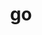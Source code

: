 ---
title: "go"
layout: cache
categories: [package, develop]
meta: {"versions": ["1.21.6"], "compilers": ["gcc@=7.5.0"], "oss": ["ubuntu18.04"], "platforms": ["linux"], "targets": ["x86_64_v3"], "stacks": ["developer-tools", "root"], "num_specs": 2, "num_specs_by_stack": {"root": 2, "developer-tools": 2}}
spec_details: [{"hash": "xernrjva4wiyncey27ovpkmupngnunmz", "compiler": "gcc@=7.5.0", "versions": ["1.21.6"], "os": "ubuntu18.04", "platform": "linux", "target": "x86_64_v3", "variants": ["build_system=generic"], "stacks": ["root", "developer-tools"], "size": "-", "tarball": "https://binaries.spack.io/develop/build_cache/linux-ubuntu18.04-x86_64_v3/gcc-7.5.0/go-1.21.6/linux-ubuntu18.04-x86_64_v3-gcc-7.5.0-go-1.21.6-xernrjva4wiyncey27ovpkmupngnunmz.spack"}, {"hash": "lhk4uoj7it7g7axmmej567pnwnf3uhj3", "compiler": "gcc@=7.5.0", "versions": ["1.21.6"], "os": "ubuntu18.04", "platform": "linux", "target": "x86_64_v3", "variants": ["build_system=generic"], "stacks": ["root", "developer-tools"], "size": "-", "tarball": "https://binaries.spack.io/develop/build_cache/linux-ubuntu18.04-x86_64_v3/gcc-7.5.0/go-1.21.6/linux-ubuntu18.04-x86_64_v3-gcc-7.5.0-go-1.21.6-lhk4uoj7it7g7axmmej567pnwnf3uhj3.spack"}]
---